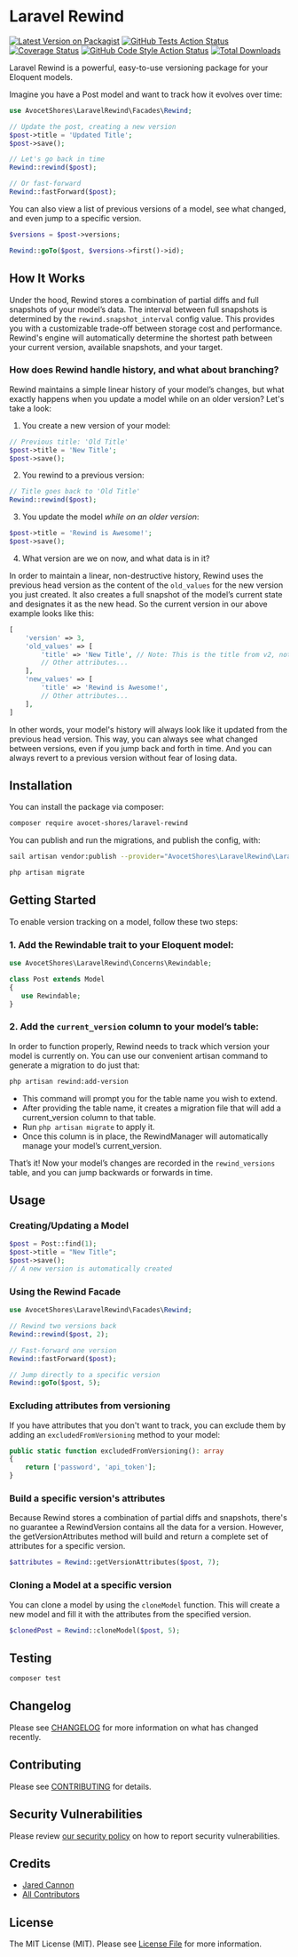 # Laravel Rewind

[![Latest Version on Packagist](https://img.shields.io/packagist/v/avocet-shores/laravel-rewind.svg?style=flat-square)](https://packagist.org/packages/avocet-shores/laravel-rewind)
[![GitHub Tests Action Status](https://img.shields.io/github/actions/workflow/status/avocet-shores/laravel-rewind/run-tests.yml?branch=main&label=tests&style=flat-square)](https://github.com/avocet-shores/laravel-rewind/actions?query=workflow%3Arun-tests+branch%3Amain)
[![Coverage Status](https://img.shields.io/codecov/c/github/avocet-shores/laravel-rewind?style=flat-square)](https://app.codecov.io/gh/avocet-shores/laravel-rewind/)
[![GitHub Code Style Action Status](https://img.shields.io/github/actions/workflow/status/avocet-shores/laravel-rewind/fix-php-code-style-issues.yml?branch=main&label=code%20style&style=flat-square)](https://github.com/avocet-shores/laravel-rewind/actions?query=workflow%3A"Fix+PHP+code+style+issues"+branch%3Amain)
[![Total Downloads](https://img.shields.io/packagist/dt/avocet-shores/laravel-rewind.svg?style=flat-square)](https://packagist.org/packages/avocet-shores/laravel-rewind)

Laravel Rewind is a powerful, easy-to-use versioning package for your Eloquent models.

Imagine you have a Post model and want to track how it evolves over time:

```php
use AvocetShores\LaravelRewind\Facades\Rewind;

// Update the post, creating a new version
$post->title = 'Updated Title';
$post->save();

// Let's go back in time
Rewind::rewind($post);

// Or fast-forward
Rewind::fastForward($post);
```

You can also view a list of previous versions of a model, see what changed, and even jump to a specific version.

```php
$versions = $post->versions;

Rewind::goTo($post, $versions->first()->id);
```

## How It Works

Under the hood, Rewind stores a combination of partial diffs and full snapshots of your model’s data. The interval between 
full snapshots is determined by the `rewind.snapshot_interval` config value. This provides you with a customizable trade-off 
between storage cost and performance. Rewind's engine will automatically determine the shortest path between your current 
version, available snapshots, and your target.

### How does Rewind handle history, and what about branching?

Rewind maintains a simple linear history of your model’s changes, but what exactly happens when you update a model 
while on an older version? Let's take a look:

1. You create a new version of your model:

```php
// Previous title: 'Old Title'
$post->title = 'New Title';
$post->save();
```

2. You rewind to a previous version:

```php
// Title goes back to 'Old Title'
Rewind::rewind($post);
```

3. You update the model *while on an older version*:

```php
$post->title = 'Rewind is Awesome!';
$post->save();
```

4. What version are we on now, and what data is in it?

In order to maintain a linear, non-destructive history, Rewind uses the previous head version as the 
content of the `old_values` for the new version you just created. It also creates a full snapshot of the model’s 
current state and designates it as the new head. So the current version in our above example looks like this:

```php
[
    'version' => 3,
    'old_values' => [
        'title' => 'New Title', // Note: This is the title from v2, not v1
        // Other attributes...
    ],
    'new_values' => [
        'title' => 'Rewind is Awesome!',
        // Other attributes...
    ],
]
```

In other words, your model's history will always look like it updated from the previous head version. This way, you can always see 
what changed between versions, even if you jump back and forth in time. And you can always revert to a previous version without fear of losing data.

## Installation

You can install the package via composer:

```bash
composer require avocet-shores/laravel-rewind
```

You can publish and run the migrations, and publish the config, with:

```bash
sail artisan vendor:publish --provider="AvocetShores\LaravelRewind\LaravelRewindServiceProvider"

php artisan migrate
```

## Getting Started

To enable version tracking on a model, follow these two steps:

### 1. Add the Rewindable trait to your Eloquent model:

```php
use AvocetShores\LaravelRewind\Concerns\Rewindable;

class Post extends Model
{
   use Rewindable;
}
```

### 2. Add the `current_version` column to your model’s table:

In order to function properly, Rewind needs to track which version your model is currently on. You can use our 
convenient artisan command to generate a migration to do just that:

```bash
php artisan rewind:add-version
```

- This command will prompt you for the table name you wish to extend.  
- After providing the table name, it creates a migration file that will add a current_version column to that table.
- Run `php artisan migrate` to apply it.  
- Once this column is in place, the RewindManager will automatically manage your model’s current_version.

That’s it! Now your model’s changes are recorded in the `rewind_versions` table, and you can jump backwards or forwards in time.

## Usage

### Creating/Updating a Model

```php
$post = Post::find(1);
$post->title = "New Title";
$post->save();  
// A new version is automatically created
```

### Using the Rewind Facade

```php
use AvocetShores\LaravelRewind\Facades\Rewind;

// Rewind two versions back
Rewind::rewind($post, 2);

// Fast-forward one version
Rewind::fastForward($post);

// Jump directly to a specific version
Rewind::goTo($post, 5);
```

### Excluding attributes from versioning

If you have attributes that you don't want to track, you can exclude them by adding an `excludedFromVersioning` 
method to your model:

```php
public static function excludedFromVersioning(): array
{
    return ['password', 'api_token'];
}
```

### Build a specific version's attributes

Because Rewind stores a combination of partial diffs and snapshots, there's no guarantee a RewindVersion contains 
all the data for a version. However, the getVersionAttributes method will build and return a complete set of attributes
for a specific version.

```php
$attributes = Rewind::getVersionAttributes($post, 7);
```


### Cloning a Model at a specific version

You can clone a model by using the `cloneModel` function. This will create a new model and fill it with the attributes from the specified version.

```php
$clonedPost = Rewind::cloneModel($post, 5);
```

## Testing

```bash
composer test
```

## Changelog

Please see [CHANGELOG](CHANGELOG.md) for more information on what has changed recently.

## Contributing

Please see [CONTRIBUTING](CONTRIBUTING.md) for details.

## Security Vulnerabilities

Please review [our security policy](../../security/policy) on how to report security vulnerabilities.

## Credits

- [Jared Cannon](https://github.com/jared-cannon)
- [All Contributors](../../contributors)

## License

The MIT License (MIT). Please see [License File](LICENSE.md) for more information.
